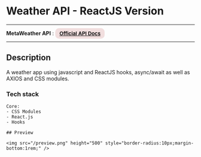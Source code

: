 # Weather API - ReactJS Version

---

<div>
<b>MetaWeather API</b> :
<a href="https://www.metaweather.com/api" target="_blank" rel="noopener noreferrer"
    style="padding:0.35rem 0.7rem;
    color: black;
    background: #F1DEDE;
    border-radius:10px;
    font-size:0.85rem;
    font-weight:600;">Official API Docs</a>
</div>

---

## Description

<p>A weather app using javascript and ReactJS hooks, async/await as well as AXIOS and CSS modules.</p>

### Tech stack

```
Core:
- CSS Modules
- React.js
- Hooks

## Preview

<img src="/preview.png" height="500" style="border-radius:10px;margin-bottom:1rem;" />
